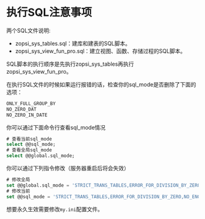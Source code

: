 # 执行SQL注意事项

两个SQL文件说明:

- zopsi_sys_tables.sql：建库和建表的SQL脚本。
- zopsi_sys_view_fun_pro.sql：建立视图、函数、存储过程的SQL脚本。

SQL脚本的执行顺序是先执行zopsi_sys_tables再执行zopsi_sys_view_fun_pro。

在执行SQL文件的时候如果运行报错的话，检查你的sql_mode是否删除了下面的选项：

```txt
ONLY_FULL_GROUP_BY
NO_ZERO_DAT
NO_ZERO_IN_DATE
```

你可以通过下面命令行查看sql_mode情况

```sql
# 查看当前sql_mode
select @@sql_mode;
# 查看全局sql_mode
select @@global.sql_mode;
```

你可以通过下列指令修改（服务器重启后将会失效）

```sql
# 修改全局
set @@global.sql_mode = 'STRICT_TRANS_TABLES,ERROR_FOR_DIVISION_BY_ZERO,NO_ENGINE_SUBSTITUTION';
# 修改当前
set @@sql_mode = 'STRICT_TRANS_TABLES,ERROR_FOR_DIVISION_BY_ZERO,NO_ENGINE_SUBSTITUTION';
```

想要永久生效需要修改`my.ini`配置文件。

